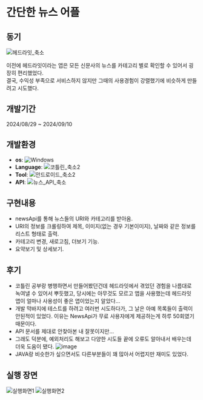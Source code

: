 # 간단한 뉴스 어플

## 동기
![헤드라잇_축소](https://github.com/user-attachments/assets/96f66a1c-7f5b-4b83-a47d-4d148ae82142)
<p>이전에 헤드라잇이라는 앱은 모든 신문사의 뉴스를 카테고리 별로 확인할 수 있어서 굉장히 편리했었다.<br>
결국, 수익성 부족으로 서비스하지 않지만 그때의 사용경험이 강렬했기에 비슷하게 만들려고 시도했다.</p>

## 개발기간
2024/08/29 ~ 2024/09/10

## 개발환경
- **os**: ![Windows](https://img.shields.io/badge/Windows%2011-0078D6?style=for-the-badge&logo=windows&logoColor=white)
- **Language**: ![코틀린_축소2](https://github.com/user-attachments/assets/b4724c9c-eccb-4d13-a3d6-d19513476f2d)
- **Tool**: ![안드로이드_축소2](https://github.com/user-attachments/assets/e12ebcc3-0187-43e3-a792-02d0d4ffc7ca)
- **API**: ![뉴스_API_축소](https://github.com/user-attachments/assets/189dd78d-d04d-4843-aafc-0aa1fed89c24)

## 구현내용
- newsApi를 통해 뉴스들의 URI와 카테고리를 받아옴.
- URI의 정보를 크롤링하여 제목, 이미지(없는 경우 기본이미지), 날짜와 같은 정보를 리스트 형태로 출력.
- 카테고리 변경, 새로고침, 더보기 기능.
- 요약보기 및 상세보기.

## 후기
- 코틀린 공부랑 병행하면서 만들어봤던건데 헤드라잇에서 겪었던 경험을 나름대로 녹여낼 수 있어서 뿌듯했고, 당시에는 아무것도 모르고 앱을 사용했는데 헤드라잇 앱이 얼마나 사용성이 좋은 앱이었는지 알았다...
- 개발 막바지에 테스트를 하려고 여러번 시도하다가, 그 날은 아예 목록들이 출력이 안된적이 있었다. 이유는 NewsApi가 무료 사용자에게 제공하는게 하루 50회였기 때문이다.
- API 문서를 제대로 안찾아본 내 잘못이지만...
- 그래도 덕분에, 예외처리도 해보고 다양한 시도들 끝에 오류도 알아내서 배우는데 더욱 도움이 됐다.
![image](https://github.com/user-attachments/assets/d140cef8-3c3b-4a03-8117-2611140906dd)
- JAVA랑 비슷한가 싶으면서도 다른부분들이 꽤 많아서 어렵지만 재미도 있었다.

## 실행 장면
![실행화면1](https://github.com/user-attachments/assets/d31ecb68-3770-4eba-b76b-09acace7ad82)
![실행화면2](https://github.com/user-attachments/assets/f33ac2f6-cdde-4833-b44c-f386b2b7eafa)
